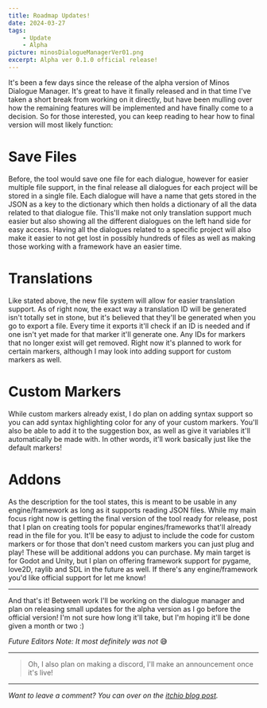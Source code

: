 ```yaml
---
title: Roadmap Updates!
date: 2024-03-27
tags:
    - Update
    - Alpha
picture: minosDialogueManagerVer01.png
excerpt: Alpha ver 0.1.0 official release!
---
```


It's been a few days since the release of the alpha version of  Minos Dialogue Manager. It's great to have it finally released and in that time I've taken a short break from working on it directly, but have been mulling over how the remaining features will be implemented and have finally come to a decision.  So for those interested, you can keep reading to hear how to final version will most likely function:

# Save Files
Before, the tool would save one file for each dialogue, however for easier multiple file support, in the final release all dialogues for each project will be stored in a single file. Each dialogue will have a name that gets stored in the JSON as a key to the dictionary which then holds a dictionary of all the data related to that dialogue file. This'll make not only translation support much easier but also showing all the different dialogues on the left hand side for easy access. Having all the dialogues related to a specific project will also make it easier to not get lost in possibly hundreds of files as well as making those working with a framework have an easier time.

# Translations
Like stated above, the new file system will allow for easier translation support. As of right now, the exact way a translation ID will be generated isn't totally set in stone, but it's believed that they'll be generated when you go to export a file. Every time it exports it'll check if an ID is needed and if one isn't yet made for that marker it'll generate one. Any IDs for markers that no longer exist will get removed. Right now it's planned to work for certain markers, although I may look into adding support for custom markers as well.

# Custom Markers
While custom markers already exist, I do plan on adding syntax support so you can add syntax highlighting color for any of your custom markers. You'll also be able to add it to the suggestion box, as well as give it variables it'll automatically be made with. In other words, it'll work basically just like the default markers!

# Addons
As the description for the tool states, this is meant to be usable in any engine/framework as long as it supports reading JSON files. While my main focus right now is getting the final version of the tool ready for release, post that I plan on creating tools for popular engines/frameworks that'll already read in the file for you. It'll be easy to adjust to include the code for custom markers or for those that don't need custom markers you can just plug and play! These will be additional addons you can purchase. My main target is for Godot and Unity, but I plan on offering framework support for pygame, love2D, raylib and SDL in the future as well. If there's any engine/framework you'd like official support for let me know!

---

And that's it! Between work I'll be working on the dialogue manager and plan on releasing small updates for the alpha version as I go before the official version! I'm not sure how long it'll take, but I'm hoping it'll be done given a month or two :)

*Future Editors Note: It most definitely was not* 😅

---

> Oh, I also plan on making a discord, I'll make an announcement once it's live!

---

*Want to leave a comment? You can over on the [itchio blog post](https://minoqi.itch.io/minos-dialogue-manager/devlog/704276/roadmap-updates).*